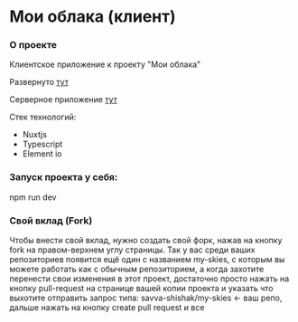 # Мои облака (клиент)

### О проекте
Клиентское приложение к проекту "Мои облака"

Развернуто [тут](https://my-skies-client-5b66chm9n-sshishak.vercel.app/ "тут")

Серверное приложение [тут](https://github.com/savva-shishak/my-skies/"тут")

Стек технологий:
- Nuxtjs
- Typescript
- Element io

### Запуск проекта у себя:

npm run dev

### Свой вклад (Fork)
Чтобы внести свой вклад, нужно создать свой форк, нажав на кнопку fork на правом-верхнем углу страницы. Так у вас среди ваших репозиториев появится ещё один с названием my-skies, с которым вы можете работать как с обычным репозиторием, а когда захотите перенести свои изменения в этот проект, достаточно просто нажать на кнопку pull-request на странице вашей копии проекта и указать что выхотите отправить запрос типа:
savva-shishak/my-skies <- ваш репо,
дальше нажать на кнопку create pull request и все
